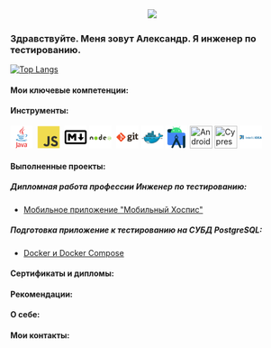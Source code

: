
<div align="center">
  <img src="https://media.giphy.com/media/v1.Y2lkPTc5MGI3NjExejRrdHdmZ3o2YjlvNzNldzV1cXZ1c3B4Y3Fwb2x5MW1rcGRhOHI4OSZlcD12MV9pbnRlcm5hbF9naWZfYnlfaWQmY3Q9Zw/1GEATImIxEXVR79Dhk/giphy.gif"/>
</div>

### Здравствуйте. Меня зовут Александр. Я инженер по тестированию.

[![Top Langs](https://github-readme-stats.vercel.app/api/top-langs/?username=Plushcake&layout=pie&theme=vision-friendly-dark&langs_count=10&hide=php,kotlin,hack,scss,dockerfile,plsql,batchfile)](https://github.com/anuraghazra/github-readme-stats)

#### Мои ключевые компетенции:

#### Инструменты:
<div>
  <img src="https://github.com/devicons/devicon/blob/master/icons/java/java-original-wordmark.svg" title="Java" alt="Java" width="40" height="40"/>&nbsp;
  <img src="https://github.com/devicons/devicon/blob/master/icons/javascript/javascript-original.svg" title="JavaScript" alt="JavaScript" width="40" height="40"/>&nbsp;
  <img src="https://github.com/devicons/devicon/blob/master/icons/markdown/markdown-original.svg" title="Markdown" **alt="Git" width="40" height="40"/>
    <img src="https://github.com/devicons/devicon/blob/master/icons/nodejs/nodejs-original-wordmark.svg" title="NodeJS" alt="NodeJS" width="40" height="40"/>&nbsp;
  <img src="https://github.com/devicons/devicon/blob/master/icons/git/git-original-wordmark.svg" title="Git" **alt="Git" width="40" height="40"/>
  <img src="https://github.com/devicons/devicon/blob/master/icons/docker/docker-original.svg" title="Docker" **alt="Git" width="40" height="40"/>
  <img src="https://github.com/devicons/devicon/blob/master/icons/androidstudio/androidstudio-original.svg" title="AndroidStudio" **alt="Git" width="40" height="40"/>
  <img src="https://developer.android.com/static/images/training/testing/espresso.png" title="AndroidEspresso" **alt="Git" width="40" height="40"/>
  <img src="https://www.cypress.io/_astro/navbar-brand.0d71ff96.svg" title="Cypress" **alt="Git" width="40" height="40"/>
  <img src="https://github.com/devicons/devicon/blob/master/icons/intellij/intellij-original-wordmark.svg" title="IntelliJ" **alt="Git" width="40" height="40"/>
</div>

#### Выполненные проекты:
##### Дипломная работа профессии Инженер по тестированию: 
* [Мобильное приложение "Мобильный Хоспис"](https://github.com/Plushcake/Diploma-project-on-the-profession-Test-Engineer-)
##### Подготовка приложение к тестированию на СУБД PostgreSQL:
* [Docker и Docker Compose](https://github.com/Plushcake/Diploma-project-on-the-profession-Test-Engineer-.git)

#### Сертификаты и дипломы:
[](https://netology.ru/sharing/4e7f2db031f70ba646f3b7ab173740fd?utm_source=social&utm_campaign=certificate_lms ) 

#### Рекомендации:

#### О себе:

#### Мои контакты:
